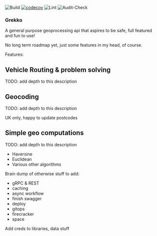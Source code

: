 ![Build](https://github.com/AwesomeIbex/grekko/workflows/Build/badge.svg)
[![codecov](https://codecov.io/gh/AwesomeIbex/grekko/branch/master/graph/badge.svg)](https://codecov.io/gh/AwesomeIbex/grekko)
![Lint](https://github.com/AwesomeIbex/grekko/workflows/Lint/badge.svg)
![Audit-Check](https://github.com/AwesomeIbex/grekko/workflows/Audit-Check/badge.svg)

### Grekko
A general purpose geoprocessing api that aspires to be safe, full featured and fun to use!

No long term roadmap yet, just some features in my head, of course.

Features:

## Vehicle Routing & problem solving

TODO: add depth to this description

## Geocoding

TODO: add depth to this description

UK only, happy to update postcodes

## Simple geo computations

TODO: add depth to this description

- Haversine
- Euclidean
- Various other algorithms

Brain dump of otherwise stuff to add:
- gRPC & REST
- caching
- async workflow
- finish swagger
- deploy
- gitops
- firecracker
- space

Add creds to libraries, data stuff
